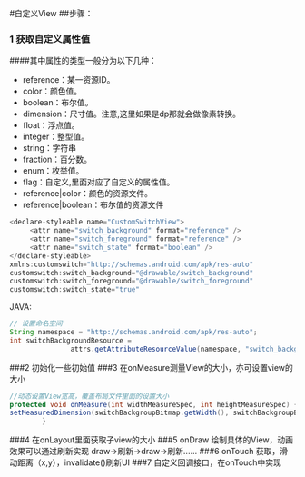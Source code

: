 #自定义View
##步骤：
### 1 获取自定义属性值
####其中属性的类型一般分为以下几种：
+ reference：某一资源ID。
+ color：颜色值。
+ boolean：布尔值。
+ dimension：尺寸值。注意,这里如果是dp那就会做像素转换。
+ float：浮点值。
+ integer：整型值。
+ string：字符串
+ fraction：百分数。
+ enum：枚举值。
+ flag：自定义,里面对应了自定义的属性值。
+ reference|color：颜色的资源文件。
+ reference|boolean：布尔值的资源文件
```java
<declare-styleable name="CustomSwitchView">
     <attr name="switch_background" format="reference" />
     <attr name="switch_foreground" format="reference" />
     <attr name="switch_state" format="boolean" />
</declare-styleable>
xmlns:customswitch="http://schemas.android.com/apk/res-auto"
customswitch:switch_background="@drawable/switch_background"
customswitch:switch_foreground="@drawable/switch_foreground"
customswitch:switch_state="true"
```
JAVA:
```java
// 设置命名空间
String namespace = "http://schemas.android.com/apk/res-auto";
int switchBackgroundResource =
               attrs.getAttributeResourceValue(namespace, "switch_background", -1);
 ```
###2 初始化一些初始值
###3 在onMeasure测量View的大小，亦可设置view的大小
```java
//动态设置View宽高，覆盖布局文件里面的设置大小
protected void onMeasure(int widthMeasureSpec, int heightMeasureSpec) {          
setMeasuredDimension(switchBackgroupBitmap.getWidth(), switchBackgroupBitmap.getHeight());
        }
```
###4 在onLayout里面获取子view的大小
###5 onDraw 绘制具体的View，动画效果可以通过刷新实现
      draw->刷新->draw->刷新......
###6 onTouch 获取，滑动距离（x,y），invalidate()刷新UI
###7 自定义回调接口，在onTouch中实现